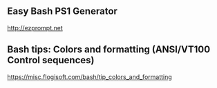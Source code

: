 ## Easy Bash PS1 Generator

http://ezprompt.net

## Bash tips: Colors and formatting (ANSI/VT100 Control sequences)

https://misc.flogisoft.com/bash/tip_colors_and_formatting